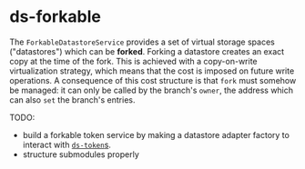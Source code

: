 ds-forkable
===

The `ForkableDatastoreService` provides a set of virtual storage spaces ("datastores") which can be **forked**. Forking a datastore creates an exact copy at the time of the fork. This is achieved with a copy-on-write virtualization strategy, which means that the cost is imposed on future write operations. A consequence of this cost structure is that `fork` must somehow be managed: it can only be called by the branch's `owner`, the address which can also `set` the branch's entries.


TODO:

* build a forkable token service by making a datastore adapter factory to interact with [`ds-token`s](https://github.com/nexusdev/ds-token).
* structure submodules properly



